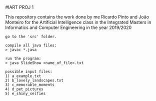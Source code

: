 #IART PROJ 1

This repository contains the work done by me Ricardo Pinto and João Monteiro for the Artificial Intelligence class in the Integrated Masters in Informatics and Computer Engineering in the year 2019/2020

    go to the 'src' folder.

    compile all java files:
    > javac *.java

    run the program:
    > java SlideShow <name_of_file>.txt

    possible input files:
    1) a_example.txt
    2) b_lovely_landscapes.txt
    3) c_memorable_moments
    4) d_pet_pictures
    5) e_shiny_selfies
